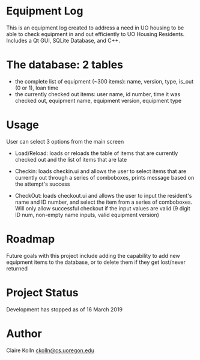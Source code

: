 # Equipment Log

This is an equipment log created to address a need in UO housing to be able to check equipment in and out efficiently to UO Housing Residents. 
Includes a Qt GUI, SQLite Database, and C++.

# The database: 2 tables

- the complete list of equipment (~300 items): name, version, type, is_out (0 or 1), loan time
- the currently checked out items: user name, id number, time it was checked out, equipment name, equipment version, equipment type
 

# Usage

User can select 3 options from the main screen

- Load/Reload: loads or reloads the table of items that are currently checked out and the list of items that are late

- Checkin: loads checkin.ui and allows the user to select items that are currently out through a series of comboboxes, prints message based on the attempt's success

- CheckOut: loads checkout.ui and allows the user to input the resident's name and ID number, and select the item from a series of comboboxes. Will only allow successful checkout if the input values are valid (9 digit ID num, non-empty name inputs, valid equipment version) 

# Roadmap

Future goals with this project include adding the capability to add new equipment items to the database, or to delete them if they get lost/never returned

# Project Status

Development has stopped as of 16 March 2019

# Author

Claire Kolln
ckolln@cs.uoregon.edu


